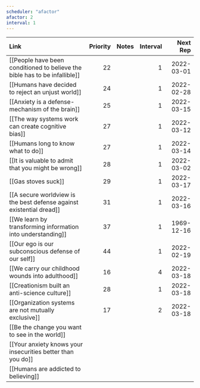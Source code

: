 ```yaml
---
scheduler: "afactor"
afactor: 2
interval: 1
---
```

| Link                                                                       | Priority | Notes | Interval |   Next Rep |
|:-------------------------------------------------------------------------- | --------:|:----- | --------:| ----------:|
| [[People have been conditioned to believe the bible has to be infallible]] |       22 |       |        1 | 2022-03-01 |
| [[Humans have decided to reject an unjust world]]                          |       24 |       |        1 | 2022-02-28 |
| [[Anxiety is a defense-mechanism of the brain]]                            |       25 |       |        1 | 2022-03-15 |
| [[The way systems work can create cognitive bias]]                         |       27 |       |        1 | 2022-03-12 |
| [[Humans long to know what to do]]                                         |       27 |       |        1 | 2022-03-14 |
| [[It is valuable to admit that you might be wrong]]                        |       28 |       |        1 | 2022-03-02 |
| [[Gas stoves suck]]                                                        |       29 |       |        1 | 2022-03-17 |
| [[A secure worldview is the best defense against existential dread]]       |       31 |       |        1 | 2022-03-16 |
| [[We learn by transforming information into understanding]]                |       37 |       |        1 | 1969-12-16 |
| [[Our ego is our subconscious defense of our self]]                        |       44 |       |        1 | 2022-02-19 |
| [[We carry our childhood wounds into adulthood]]                           |       16 |       |        4 | 2022-03-18 |
| [[Creationism built an anti-science culture]]                              |       28 |       |        1 | 2022-03-18 |
| [[Organization systems are not mutually exclusive]]                        |       17 |       |        2 | 2022-03-18 |
| [[Be the change you want to see in the world]]                             |          |       |          |            |
| [[Your anxiety knows your insecurities better than you do]]                |          |       |          |            |
| [[Humans are addicted to believing]]                                                                           |          |       |          |            |
